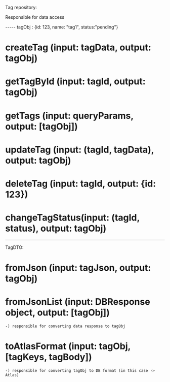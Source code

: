 Tag repository:

Responsible for data access

-----  tagObj :  {id: 123, name: "tag1", status:"pending"} 

# createTag (input: tagData, output: tagObj)

# getTagById (input: tagId, output: tagObj)

# getTags (input: queryParams, output: [tagObj])

# updateTag (input: (tagId, tagData), output: tagObj)

# deleteTag (input: tagId, output: {id: 123})

# changeTagStatus(input: (tagId, status), output: tagObj)

---

TagDTO:

# fromJson (input: tagJson, output: tagObj)


# fromJsonList (input: DBResponse object, output: [tagObj])

    -) responsible for converting data response to tagObj

# toAtlasFormat (input: tagObj, [tagKeys, tagBody])

    -) responsible for converting tagObj to DB format (in this case -> Atlas)
